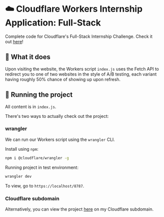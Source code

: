 # :cloud: Cloudflare Workers Internship Application: Full-Stack
Complete code for Cloudflare's Full-Stack Internship Challenge. Check it out [here]( https://github.com/cloudflare-internship-2020/internship-application-fullstack)!

## :wrench: What it does 
Upon visiting the website, the Workers script `index.js` uses the Fetch API to redirect you to one of two websites in the style of A/B testing, each variant having roughly 50% chance of showing up upon refresh.

## :rocket: Running the project 
All content is in `index.js`.

There's two ways to actually check out the project:
### wrangler
We can run our Workers script using the `wrangler` CLI.

Install using `npm`:
``` bash
npm i @cloudflare/wrangler -g
```

Running project in test environment:
``` bash
wrangler dev
```

To view, go to `https://localhost/8787`.

### Cloudflare subdomain
Alternatively, you can view the project [here](https://internship-application-fullstack.bjma.workers.dev/) on my Cloudflare subdomain.
